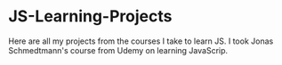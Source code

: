 # JS-Learning-Projects
Here are all my projects from the courses I take to learn JS.
I took Jonas Schmedtmann's course from Udemy on learning JavaScrip.
